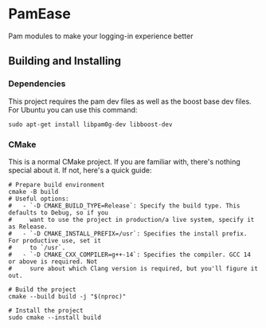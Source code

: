 # PamEase

Pam modules to make your logging-in experience better

## Building and Installing

### Dependencies

This project requires the pam dev files as well as the boost base dev files.  
For Ubuntu you can use this command:

```console
sudo apt-get install libpam0g-dev libboost-dev
```

### CMake

This is a normal CMake project. If you are familiar with, there's nothing special about it. If not, here's a quick
guide:

```console
# Prepare build environment
cmake -B build
# Useful options:
#   - `-D CMAKE_BUILD_TYPE=Release`: Specify the build type. This defaults to Debug, so if you
#     want to use the project in production/a live system, specify it as Release.
#   - `-D CMAKE_INSTALL_PREFIX=/usr`: Specifies the install prefix. For productive use, set it
#     to `/usr`.
#   - `-D CMAKE_CXX_COMPILER=g++-14`: Specifies the compiler. GCC 14 or above is required. Not
#     sure about which Clang version is required, but you'll figure it out.

# Build the project
cmake --build build -j "$(nproc)"

# Install the project
sudo cmake --install build
```
